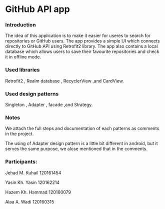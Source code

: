 # GitHub API app 

### Introduction
The idea of this application is to make it easier for useres to search for repositories or GitHub users.
The app provides a simple UI which connects directly to GitHub API using Retrofit2 library.
The app also contains a local database which allows users to save their favourite repositories and check it in offline mode.

### Used libraries
Retrofit2 , Realm database , RecyclerView ,and CardView.

### Used design patterns
Singleton , Adapter , facade ,and Strategy.

### Notes

We attach the full steps and documentation of each patterns as comments in the project.

The using of Adapter design pattern is a little bit different in android, but it serves the same purpose, we alose mentioned that in the comments.

### Participants:

Jehad M. Kuhail   120161454

Yasin Kh. Yasin   120162214

Hazem Kh. Hammad  120160079

Alaa A. Wadi      120160315
